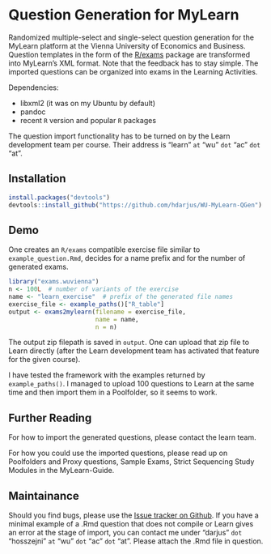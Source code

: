 Question Generation for MyLearn
===============================

Randomized multiple-select and single-select question generation for the
MyLearn platform at the Vienna University of Economics and Business.
Question templates in the form of the [R/exams](http://www.r-exams.org/)
package are transformed into MyLearn’s XML format. Note that the
feedback has to stay simple. The imported questions can be organized
into exams in the Learning Activities.

Dependencies:

-   libxml2 (it was on my Ubuntu by default)
-   pandoc
-   recent `R` version and popular `R` packages

The question import functionality has to be turned on by the Learn
development team per course. Their address is “learn” `at` “wu” `dot`
“ac” `dot` “at”.

Installation
------------

``` r
install.packages("devtools")
devtools::install_github("https://github.com/hdarjus/WU-MyLearn-QGen")
```

Demo
----

One creates an `R/exams` compatible exercise file similar to
`example_question.Rmd`, decides for a name prefix and for the number of
generated exams.

``` r
library("exams.wuvienna")
n <- 100L  # number of variants of the exercise
name <- "learn_exercise"  # prefix of the generated file names
exercise_file <- example_paths()["R_table"]
output <- exams2mylearn(filename = exercise_file,
                        name = name,
                        n = n)
```

The output zip filepath is saved in `output`. One can upload that zip
file to Learn directly (after the Learn development team has activated
that feature for the given course).

I have tested the framework with the examples returned by
`example_paths()`. I managed to upload 100 questions to Learn at the
same time and then import them in a Poolfolder, so it seems to work.

Further Reading
---------------

For how to import the generated questions, please contact the learn
team.

For how you could use the imported questions, please read up on
Poolfolders and Proxy questions, Sample Exams, Strict Sequencing Study
Modules in the MyLearn-Guide.

Maintainance
------------

Should you find bugs, please use the [Issue tracker on
Github](https://github.com/hdarjus/WU-MyLearn-QGen/issues). If you have
a minimal example of a .Rmd question that does not compile or Learn
gives an error at the stage of import, you can contact me under “darjus”
`dot` “hosszejni” `at` “wu” `dot` “ac” `dot` “at”. Please attach the
.Rmd file in question.

